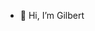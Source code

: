 - 👋 Hi, I’m Gilbert

<!---
Gilbertf15/Gilbertf15 is a ✨ special ✨ repository because its `README.md` (this file) appears on your GitHub profile.
You can click the Preview link to take a look at your changes.
--->
